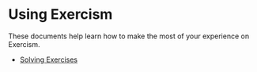 # Using Exercism

These documents help learn how to make the most of your experience on Exercism.

- [Solving Exercises](./solving-exercises/README.md)
